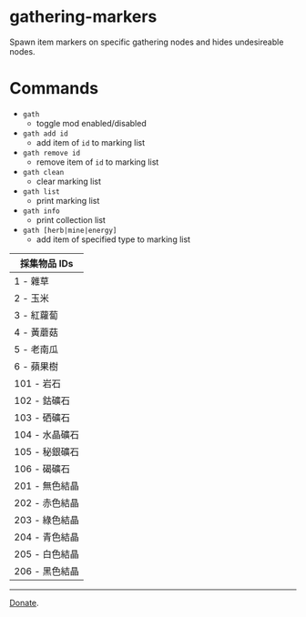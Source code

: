 # gathering-markers
Spawn item markers on specific gathering nodes and hides undesireable nodes.

# Commands 
- `gath`
  - toggle mod enabled/disabled
- `gath add id`
  - add item of `id` to marking list
- `gath remove id`
  - remove item of `id` to marking list
- `gath clean`
  - clear marking list
- `gath list`
  - print marking list
- `gath info`
  - print collection list
- `gath [herb|mine|energy]`
  - add item of specified type to marking list

| 採集物品 IDs |
| ------------------------ |
| 1 - 雜草 |
| 2 - 玉米 |
| 3 - 紅蘿蔔 |
| 4 - 黃蘑菇 |
| 5 - 老南瓜 |
| 6 - 蘋果樹 |
| 101 - 岩石 |
| 102 - 鈷礦石 |
| 103 - 硒礦石 |
| 104 - 水晶礦石 |
| 105 - 秘銀礦石 |
| 106 - 碣礦石 |
| 201 - 無色結晶 |
| 202 - 赤色結晶 |
| 203 - 綠色結晶 |
| 204 - 青色結晶 |
| 205 - 白色結晶 |
| 206 - 黑色結晶 |

---

[Donate](https://www.paypal.com/cgi-bin/webscr?cmd=_donations&business=PXRFYB39SQP4A&lc=US&item_name=teralove&no_note=0&cn=Add%20special%20instructions%20to%20the%20seller%3a&no_shipping=1&currency_code=USD&bn=PP%2dDonationsBF%3abtn_donate_LG%2egif%3aNonHosted).
